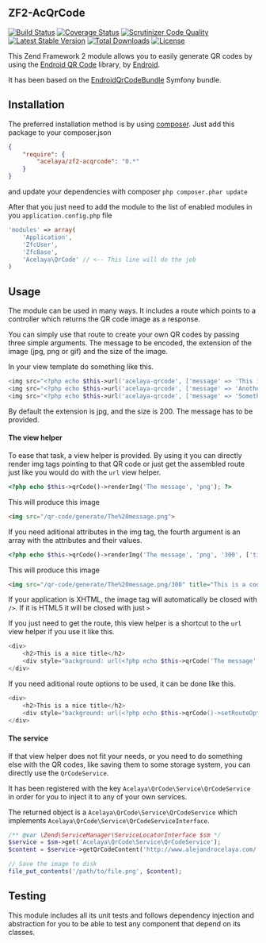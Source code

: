 ## ZF2-AcQrCode

[![Build Status](https://travis-ci.org/acelaya/ZF2-AcQrCode.svg?branch=develop)](https://travis-ci.org/acelaya/ZF2-AcQrCode)
[![Coverage Status](https://coveralls.io/repos/acelaya/ZF2-AcQrCode/badge.png)](https://coveralls.io/r/acelaya/ZF2-AcQrCode)
[![Scrutinizer Code Quality](https://scrutinizer-ci.com/g/acelaya/ZF2-AcQrCode/badges/quality-score.png?b=master)](https://scrutinizer-ci.com/g/acelaya/ZF2-AcQrCode/?branch=master)
[![Latest Stable Version](https://poser.pugx.org/acelaya/zf2-acqrcode/v/stable.png)](https://packagist.org/packages/acelaya/zf2-acqrcode)
[![Total Downloads](https://poser.pugx.org/acelaya/zf2-acqrcode/downloads.png)](https://packagist.org/packages/acelaya/zf2-acqrcode)
[![License](https://poser.pugx.org/acelaya/zf2-acqrcode/license.png)](https://packagist.org/packages/acelaya/zf2-acqrcode)

This Zend Framework 2 module allows you to easily generate QR codes by using the [Endroid QR Code](https://github.com/endroid/QrCode) library, by [Endroid](https://github.com/endroid).

It has been based on the [EndroidQrCodeBundle](https://github.com/endroid/EndroidQrCodeBundle) Symfony bundle.

Installation
------------

The preferred installation method is by using [composer](https://getcomposer.com). Just add this package to your composer.json

```json
{
    "require": {
        "acelaya/zf2-acqrcode": "0.*"
    }
}
```
and update your dependencies with composer `php composer.phar update`

After that you just need to add the module to the list of enabled modules in you `application.config.php` file

```php
'modules' => array(
    'Application',
    'ZfcUser',
    'ZfcBase',
    'Acelaya\QrCode' // <-- This line will do the job
)
```

Usage
-----

The module can be used in many ways. It includes a route which points to a controller which returns the QR code image as a response.

You can simply use that route to create your own QR codes by passing three simple arguments. The message to be encoded, the extension of the image (jpg, png or gif) and the size of the image.

In your view template do something like this.

```php
<img src="<?php echo $this->url('acelaya-qrcode', ['message' => 'This is a QR code example']) ?>">
<img src="<?php echo $this->url('acelaya-qrcode', ['message' => 'Another QR code', 'extension' => 'gif']) ?>">
<img src="<?php echo $this->url('acelaya-qrcode', ['message' => 'Something bigger', 'extension' => 'png', 'size' => '600']) ?>">
```

By default the extension is jpg, and the size is 200. The message has to be provided.

#### The view helper

To ease that task, a view helper is provided. By using it you can directly render img tags pointing to that QR code or just get the assembled route just like you would do with the `url` view helper.

```php
<?php echo $this->qrCode()->renderImg('The message', 'png'); ?>
```

This will produce this image

```html
<img src="/qr-code/generate/The%20message.png">
```

If you need aditional attributes in the img tag, the fourth argument is an array with the attributes and their values.

```php
<?php echo $this->qrCode()->renderImg('The message', 'png', '300', ['title' => 'This is a cool QR code', 'class' => 'img-thumbnail']); ?>
```

This will produce this image

```html
<img src="/qr-code/generate/The%20message.png/300" title="This is a cool QR code" class="img-thumbnail">
```

If your application is XHTML, the image tag will automatically be closed with `/>`. If it is HTML5 it will be closed with just `>`

If you just need to get the route, this view helper is a shortcut to the `url` view helper if you use it like this.

```php
<div>
    <h2>This is a nice title</h2>
    <div style="background: url(<?php echo $this->qrCode('The message', 'png') ?>);"></div>
</div>
```

If you need aditional route options to be used, it can be done like this.

```php
<div>
    <h2>This is a nice title</h2>
    <div style="background: url(<?php echo $this->qrCode()->setRouteOptions(['force_canonical' => true])->assembleRoute('The message', 'png') ?>);"></div>
</div>
```

#### The service

If that view helper does not fit your needs, or you need to do something else with the QR codes, like saving them to some storage system, you can directly use the `QrCodeService`.

It has been registered with the key `Acelaya\QrCode\Service\QrCodeService` in order for you to inject it to any of your own services.

The returned object is a `Acelaya\QrCode\Service\QrCodeService` which implements `Acelaya\QrCode\Service\QrCodeServiceInterface`.

```php
/** @var \Zend\ServiceManager\ServiceLocatorInterface $sm */
$service = $sm->get('Acelaya\QrCode\Service\QrCodeService');
$content = $service->getQrCodeContent('http://www.alejandrocelaya.com/', 'png');

// Save the image to disk
file_put_contents('/path/to/file.png', $content);
```

Testing
-------

This module includes all its unit tests and follows dependency injection and abstraction for you to be able to test any component that depend on its classes.

